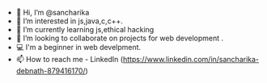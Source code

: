 - 👋 Hi, I’m @sancharika
- 👀 I’m interested in js,java,c,c++.
- 🌱 I’m currently learning js,ethical hacking
- 💞️ I’m looking to collaborate on projects for web development .
- 💻 I'm a beginner in web develpment.
- 📫 How to reach me - LinkedIn (https://www.linkedin.com/in/sancharika-debnath-879416170/)

<!---
sancharika/sancharika is a ✨ special ✨ repository because its `README.md` (this file) appears on your GitHub profile.
You can click the Preview link to take a look at your changes.
--->
